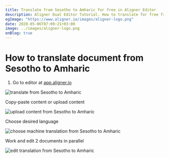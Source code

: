 ```yaml
---
title: Translate from Sesotho to Amharic for free in Aligner Editor
description: Aligner Dual Editor Tutorial. How to translate for free from Sesotho to Amharic. Aligner is multilingual document management platform. 
ogImage: "https://www.aligner.io/images/aligner-logo.png"
date: 2020-05-06T07:09:21+03:00
image: ../images/aligner-logo.png
onBlog: true
---
```


# How to translate document from Sesotho to Amharic

1. Go to editor at [app.aligner.io](https://app.aligner.io "Aligner App web page")

![translate from Sesotho to Amharic](../aligner-blank-editor.png "translate from Sesotho to Amharic")

Copy-paste content or upload content

![upload content from Sesotho to Amharic](../aligner-uploaded-document.png "upload content from Sesotho to Amharic")

Choose desired language

![choose machine translation from Sesotho to Amharic](../aligner-language-dropdown.png "choose machine translation from Sesotho to Amharic")

Work and edit 2 documents in parallel

![edit translation from Sesotho to Amharic](../aligner-double-sitded-editor.png "edit translation from Sesotho to Amharic")


